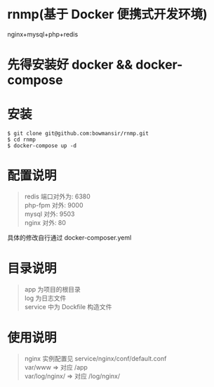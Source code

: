 # rnmp(基于 Docker 便携式开发环境)
nginx+mysql+php+redis

# 先得安装好 docker && docker-compose

# 安装
```
$ git clone git@github.com:bowmansir/rnmp.git
$ cd rnmp
$ docker-compose up -d
```

# 配置说明
>redis 端口对外为: 6380  
php-fpm 对外: 9000  
mysql 对外: 9503  
nginx 对外: 80
>
具体的修改自行通过 docker-composer.yeml

# 目录说明
> app 为项目的根目录  
log 为日志文件  
service 中为 Dockfile 构造文件

# 使用说明
> nginx 实例配置见 service/nginx/conf/default.conf  
var/www => 对应 /app  
var/log/nginx/ => 对应 /log/nginx/ 
